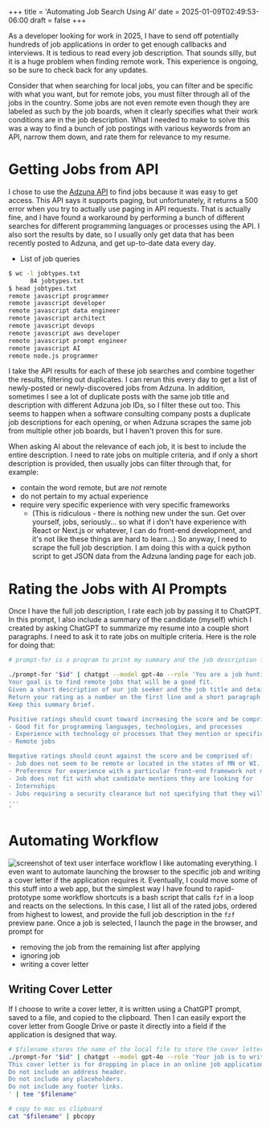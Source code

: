 +++
title = 'Automating Job Search Using AI'
date = 2025-01-09T02:49:53-06:00
draft = false
+++

As a developer looking for work in 2025, I have to send off potentially hundreds of job applications in order to get enough callbacks and interviews.
It is tedious to read every job description. That sounds silly, but it is a huge problem when finding remote work.
This experience is ongoing, so be sure to check back for any updates.

Consider that when searching for local jobs, you can filter and be specific with what you want, but for remote jobs, you must filter through all of the jobs in the country.
Some jobs are not even remote even though they are labeled as such by the job boards, when it clearly specifies what their work conditions are in the job description.
What I needed to make to solve this was a way to find a bunch of job postings with various keywords from an API, narrow them down, and rate them for relevance to my resume.

# Getting Jobs from API
I chose to use the [Adzuna API](https://developer.adzuna.com/docs/search) to find jobs because it was easy to get access.
This API says it supports paging, but unfortunately, it returns a 500 error when you try to actually use paging in API requests.
That is actually fine, and I have found a workaround by performing a bunch of different searches for different programming languages or processes using the API.
I also sort the results by date, so I usually only get data that has been recently posted to Adzuna, and get up-to-date data every day.

- List of job queries
```bash
$ wc -l jobtypes.txt
      84 jobtypes.txt
$ head jobtypes.txt
remote javascript programmer
remote javascript developer
remote javascript data engineer
remote javascript architect
remote javascript devops
remote javascript aws developer
remote javascript prompt engineer
remote javascript AI
remote node.js programmer
```

I take the API results for each of these job searches and combine together the results, filtering out duplicates.
I can rerun this every day to get a list of newly-posted or newly-discovered jobs from Adzuna.
In addition, sometimes I see a lot of duplicate posts with the same job title and description with different Adzuna job IDs, so I filter these out too.
This seems to happen when a software consulting company posts a duplicate job descriptions for each opening, or when Adzuna scrapes the same job from multiple other job boards, but I haven't proven this for sure.

When asking AI about the relevance of each job, it is best to include the entire description.
I need to rate jobs on multiple criteria, and if only a short description is provided, then usually jobs can filter through that, for example:
- contain the word remote, but are _not_ remote
- do not pertain to my actual experience
- require very specific experience with very specific frameworks
  - (This is ridiculous - there is nothing new under the sun. Get over yourself, jobs, seriously... so what if i don't have experience with React or Next.js or whatever, I can do front-end development, and it's not like these things are hard to learn...)
So anyway, I need to scrape the full job description. I am doing this with a quick python script to get JSON data from the Adzuna landing page for each job.

# Rating the Jobs with AI Prompts
Once I have the full job description, I rate each job by passing it to ChatGPT.
In this prompt, I also include a summary of the candidate (myself) which I created by asking ChatGPT to summarize my resume into a couple short paragraphs.
I need to ask it to rate jobs on multiple criteria.
Here is the role for doing that:

```bash
# prompt-for is a program to print my summary and the job description for the job ID passed in as a parameter. it gets piped into chatgpt as a prompt.

./prompt-for "$id" | chatgpt --model gpt-4o --role 'You are a job hunting assistant.
Your goal is to find remote jobs that will be a good fit.
Given a short description of our job seeker and the job title and details about the position, rate whether or not it is a good fit on a scale 1-10 with 10 being the best possible opportunity.
Return your rating as a number on the first line and a short paragraph of details or clarification about the score on the second line.
Keep this summary brief.

Positive ratings should count toward increasing the score and be comprised of:
- Good fit for programming languages, technologies, and processes
- Experience with technology or processes that they mention or specifically call out
- Remote jobs

Negative ratings should count against the score and be comprised of:
- Job does not seem to be remote or located in the states of MN or WI.
- Preference for experience with a particular front-end framework not mentioned
- Job does not fit with what candidate mentions they are looking for
- Internships
- Jobs requiring a security clearance but not specifying that they will help obtain such a clearance
...
'
```

# Automating Workflow
![screenshot of text user interface workflow](/fzf-job-hunt-workflow.jpg)
I like automating everything.
I even want to automate launching the browser to the specific job and writing a cover letter if the application requires it.
Eventually, I could move some of this stuff into a web app, but the simplest way I have found to rapid-prototype some workflow shortcuts is a bash script that calls `fzf` in a loop and reacts on the selections.
In this case, I list all of the rated jobs, ordered from highest to lowest, and provide the full job description in the `fzf` preview pane.
Once a job is selected, I launch the page in the browser, and prompt for
- removing the job from the remaining list after applying
- ignoring job
- writing a cover letter

## Writing Cover Letter
If I choose to write a cover letter, it is written using a ChatGPT prompt, saved to a file, and copied to the clipboard.
Then I can easily export the cover letter from Google Drive or paste it directly into a field if the application is designed that way.
```bash
# $filename stores the name of the local file to store the cover letter.
./prompt-for "$id" | chatgpt --model gpt-4o --role 'Your job is to write a short, complete cover letter for a candidate given the candidate description and job description.
This cover letter is for dropping in place in an online job application.
Do not include an address header.
Do not include any placeholders.
Do not include any footer links.
' | tee "$filename"

# copy to mac os clipboard
cat "$filename" | pbcopy
```
